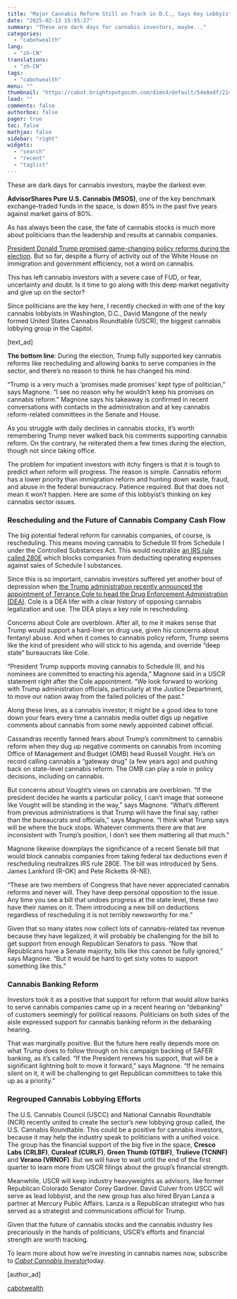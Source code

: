```yaml
---
title: "Major Cannabis Reform Still on Track in D.C., Says Key Lobbyist"
date: "2025-02-13 15:05:27"
summary: "These are dark days for cannabis investors, maybe..."
categories:
  - "cabotwealth"
lang:
  - "zh-CN"
translations:
  - "zh-CN"
tags:
  - "cabotwealth"
menu: ""
thumbnail: "https://cabot.brightspotgocdn.com/dims4/default/54e8edf/2147483647/strip/true/crop/3409x2576+227+0/resize/90x68!/quality/90/?url=https%3A%2F%2Fk2-prod-cabot.s3.us-east-1.amazonaws.com%2Fbrightspot%2Fc4%2F25%2Fa1f105804a4193d7b2ae1d035666%2Fistock-1462159625.jpg"
lead: ""
comments: false
authorbox: false
pager: true
toc: false
mathjax: false
sidebar: "right"
widgets:
  - "search"
  - "recent"
  - "taglist"
---
```


These are dark days for cannabis investors, maybe the darkest ever.

**AdvisorShares Pure U.S. Cannabis (MSOS)**, one of the key benchmark exchange-traded funds in the space, is down 85% in the past five years against market gains of 80%.

As has always been the case, the fate of cannabis stocks is much more about politicians than the leadership and results at cannabis companies.

[President Donald Trump promised game-changing policy reforms during the election](https://www.cabotwealth.com/daily/cannabis-stocks/future-of-cannabis-hands-of-donald-trump). But so far, despite a flurry of activity out of the White House on immigration and government efficiency, not a word on cannabis.

This has left cannabis investors with a severe case of FUD, or fear, uncertainty and doubt. Is it time to go along with this deep market negativity and give up on the sector?

Since politicians are the key here, I recently checked in with one of the key cannabis lobbyists in Washington, D.C., David Mangone of the newly formed United States Cannabis Roundtable (USCR), the biggest cannabis lobbying group in the Capitol.

[text\_ad]

**The bottom line**: During the election, Trump fully supported key cannabis reforms like rescheduling and allowing banks to serve companies in the sector, and there’s no reason to think he has changed his mind.

“Trump is a very much a ‘promises made promises’ kept type of politician,” says Magnone. “I see no reason why he wouldn’t keep his promises on cannabis reform.” Magnone says his takeaway is confirmed in recent conversations with contacts in the administration and at key cannabis reform-related committees in the Senate and House.

As you struggle with daily declines in cannabis stocks, it’s worth remembering Trump never walked back his comments supporting cannabis reform. On the contrary, he reiterated them a few times during the election, though not since taking office.

The problem for impatient investors with itchy fingers is that it is tough to predict *when* reform will progress. The reason is simple. Cannabis reform has a lower priority than immigration reform and hunting down waste, fraud, and abuse in the federal bureaucracy. Patience required. But that does not mean it won’t happen. Here are some of this lobbyist’s thinking on key cannabis sector issues.

### **Rescheduling and the Future of Cannabis Company Cash Flow**

The big potential federal reform for cannabis companies, of course, is rescheduling. This means moving cannabis to Schedule III from Schedule I under the Controlled Substances Act. This would neutralize [an IRS rule called 280E](https://www.cabotwealth.com/daily/cannabis-stocks/280e-hidden-tax-benefits-cannabis-companies) which blocks companies from deducting operating expenses against sales of Schedule I substances.

Since this is so important, cannabis investors suffered yet another bout of depression when [the Trump administration recently announced the appointment of Terrance Cole to head the Drug Enforcement Administration (DEA)](https://www.foxnews.com/politics/trump-picks-virginia-official-terry-cole-lead-dea-vows-save-lives-new-administration). Cole is a DEA lifer with a clear history of opposing cannabis legalization and use. The DEA plays a key role in rescheduling.

Concerns about Cole are overblown. After all, to me it makes sense that Trump would support a hard-liner on drug use, given his concerns about fentanyl abuse. And when it comes to cannabis policy reform, Trump seems like the kind of president who will stick to his agenda, and override “deep state” bureaucrats like Cole.

“President Trump supports moving cannabis to Schedule III, and his nominees are committed to enacting his agenda,” Magnone said in a USCR statement right after the Cole appointment. “We look forward to working with Trump administration officials, particularly at the Justice Department, to move our nation away from the failed policies of the past.”

Along these lines, as a cannabis investor, it might be a good idea to tone down your fears every time a cannabis media outlet digs up negative comments about cannabis from some newly appointed cabinet official.

Cassandras recently fanned fears about Trump’s commitment to cannabis reform when they dug up negative comments on cannabis from incoming Office of Management and Budget (OMB) head Russell Vought. He’s on record calling cannabis a “gateway drug” (a few years ago) and pushing back on state-level cannabis reform. The OMB can play a role in policy decisions, including on cannabis.

But concerns about Vought’s views on cannabis are overblown. “If the president decides he wants a particular policy, I can’t image that someone like Vought will be standing in the way,” says Magnone. “What’s different from previous administrations is that Trump will have the final say, rather than the bureaucrats and officials,” says Magnone. “I think what Trump says will be where the buck stops. Whatever comments there are that are inconsistent with Trump’s position, I don’t see them mattering all that much.”

Magnone likewise downplays the significance of a recent Senate bill that would block cannabis companies from taking federal tax deductions even if rescheduling neutralizes IRS rule 280E. The bill was introduced by Sens. James Lankford (R-OK) and Pete Ricketts (R-NE).

“These are two members of Congress that have never appreciated cannabis reforms and never will. They have deep personal opposition to the issue. Any time you see a bill that undoes progress at the state level, these two have their names on it. Them introducing a new bill on deductions regardless of rescheduling it is not terribly newsworthy for me.”

Given that so many states now collect lots of cannabis-related tax revenue because they have legalized, it will probably be challenging for the bill to get support from enough Republican Senators to pass. “Now that Republicans have a Senate majority, bills like this cannot be fully ignored,” says Magnone. “But it would be hard to get sixty votes to support something like this.”

### **Cannabis Banking Reform**

Investors took it as a positive that support for reform that would allow banks to serve cannabis companies came up in a recent hearing on “debanking” of customers seemingly for political reasons. Politicians on both sides of the aisle expressed support for cannabis banking reform in the debanking hearing.

That was marginally positive. But the future here really depends more on what Trump does to follow through on his campaign backing of SAFER banking, as it’s called. “If the President renews his support, that will be a significant lightning bolt to move it forward,” says Magnone. “If he remains silent on it, it will be challenging to get Republican committees to take this up as a priority.”

### **Regrouped Cannabis Lobbying Efforts**

The U.S. Cannabis Council (USCC) and National Cannabis Roundtable (NCR) recently united to create the sector’s new lobbying group called, the U.S. Cannabis Roundtable. This could be a positive for cannabis investors, because it may help the industry speak to politicians with a unified voice. The group has the financial support of the big five in the space, **Cresco Labs (CRLBF)**, **Curaleaf (CURLF)**, **Green Thumb (GTBIF)**, **Trulieve (TCNNF)** and **Verano (VRNOF)**. But we will have to wait until the end of the first quarter to learn more from USCR filings about the group’s financial strength.

Meanwhile, USCR will keep industry heavyweights as advisors, like former Republican Colorado Senator Corey Gardner. David Culver from USCC will serve as lead lobbyist, and the new group has also hired Bryan Lanza a partner at Mercury Public Affairs. Lanza is a Republican strategist who has served as a strategist and communications official for Trump.

Given that the future of cannabis stocks and the cannabis industry lies precariously in the hands of politicians, USCR’s efforts and financial strength are worth tracking.

To learn more about how we’re investing in cannabis names now, subscribe to [*Cabot Cannabis Investor*](https://www.cabotwealth.com/subscription-offers/cabot-cannabis-investor)today.

[author\_ad]

[cabotwealth](https://www.cabotwealth.com/daily/cannabis-stocks/major-cannabis-reform-on-track-says-key-lobbyist)
